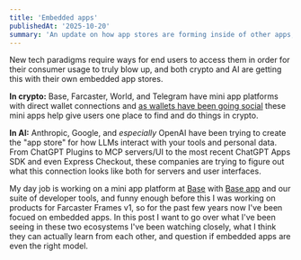```yaml
---
title: 'Embedded apps'
publishedAt: '2025-10-20'
summary: 'An update on how app stores are forming inside of other apps, both in crypto and AI'
---
```


New tech paradigms require ways for end users to access them in order for their consumer usage to truly blow up, and both crypto and AI are getting this with their own embedded app stores. 

**In crypto:** Base, Farcaster, World, and Telegram have mini app platforms with direct wallet connections and [as wallets have been going social](/blog/when-wallets-meet-social) these mini apps help give users one place to find and do things in crypto.

**In AI:** Anthropic, Google, and _especially_ OpenAI have been trying to create the "app store" for how LLMs interact with your tools and personal data. From ChatGPT Plugins to MCP servers/UI to the most recent ChatGPT Apps SDK and even Express Checkout, these companies are trying to figure out what this connection looks like both for servers and user interfaces.

My day job is working on a mini app platform at [Base](https://base.org) with [Base app](https://base.app) and our suite of developer tools, and funny enough before this I was working on products for Farcaster Frames v1, so for the past few years now I've been focued on embedded apps. In this post I want to go over what I've been seeing in these two ecosystems I've been watching closely, what I think they can actually learn from each other, and question if embedded apps are even the right model.